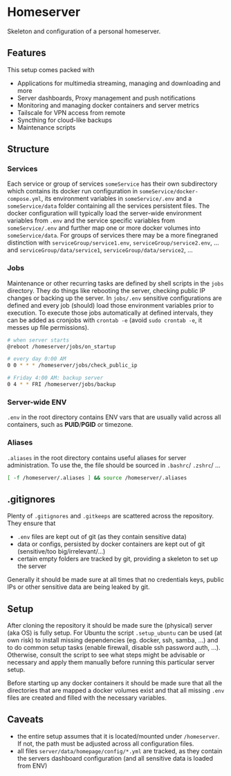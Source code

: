 # Homeserver

Skeleton and configuration of a personal homeserver.

## Features
This setup comes packed with
- Applications for multimedia streaming, managing and downloading and more
- Server dashboards, Proxy management and push notifications
- Monitoring and managing docker containers and server metrics
- Tailscale for VPN access from remote
- Syncthing for cloud-like backups
- Maintenance scripts

## Structure

### Services
Each service or group of services `someService` has their own subdirectory which contains its docker run configuration in `someService/docker-compose.yml`, its environment variables in `someService/.env` and a `someService/data` folder containing all the services persistent files. The docker configuration will typically load the server-wide environment variables from `.env` and the service specific variables from `someService/.env` and further map one or more docker volumes into `someService/data`. For groups of services there may be a more finegraned distinction with `serviceGroup/service1.env`, `serviceGroup/service2.env`, ... and `serviceGroup/data/service1`, `serviceGroup/data/service2`, ...

### Jobs
Maintenance or other recurring tasks are defined by shell scripts in the `jobs` directory. They do things like rebooting the server, checking public IP changes or backing up the server. In `jobs/.env` sensitive configurations are defined and every job (should) load those environment variables prior to execution. To execute those jobs automatically at defined intervals, they can be added as cronjobs with `crontab -e` (avoid `sudo crontab -e`, it messes up file permissions).

```bash
# when server starts
@reboot /homeserver/jobs/on_startup

# every day 0:00 AM
0 0 * * * /homeserver/jobs/check_public_ip

# Friday 4:00 AM: backup server
0 4 * * FRI /homeserver/jobs/backup
```

### Server-wide ENV
`.env` in the root directory contains ENV vars that are usually valid across all containers, such as **PUID**/**PGID** or timezone.

### Aliases
`.aliases` in the root directory contains useful aliases for server administration. To use the, the file should be sourced in `.bashrc`/ `.zshrc`/ ...

```bash
[ -f /homeserver/.aliases ] && source /homeserver/.aliases
```
## .gitignores
Plenty of `.gitignores` and `.gitkeeps` are scattered across the repository. They ensure that

- `.env` files are kept out of git (as they contain sensitive data)
- data or configs, persisted by docker containers are kept out of git (sensitive/too big/irrelevant/...)
- certain empty folders are tracked by git, providing a skeleton to set up the server

Generally it should be made sure at all times that no credentials keys, public IPs or other sensitive data are being leaked by git.

## Setup
After cloning the repository it should be made sure the (physical) server (aka OS) is fully setup. For Ubuntu the script `.setup_ubuntu` can be used (at own risk) to install missing dependencies (eg. docker, ssh, samba, ...) and to do common setup tasks (enable firewall, disable ssh password auth, ...). Otherwise, consult the script to see what steps might be advisable or necessary and apply them manually before running this particular server setup.

Before starting up any docker containers it should be made sure that all the directories that are mapped a docker volumes exist and that all missing `.env` files are created and filled with the necessary variables.

## Caveats
- the entire setup assumes that it is located/mounted under `/homeserver`. If not, the path must be adjusted across all configuration files.
- all files `server/data/homepage/config/*.yml` are tracked, as they contain the servers dashboard configuration (and all sensitive data is loaded from ENV)
